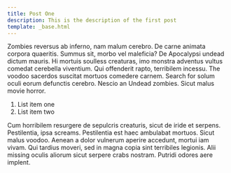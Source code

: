 ```yaml
---
title: Post One
description: This is the description of the first post
template: _base.html
---
```


Zombies reversus ab inferno, nam malum cerebro. De carne animata corpora quaeritis. Summus sit​​, morbo vel maleficia? De Apocalypsi undead dictum mauris. Hi mortuis soulless creaturas, imo monstra adventus vultus comedat cerebella viventium. Qui offenderit rapto, terribilem incessu. The voodoo sacerdos suscitat mortuos comedere carnem. Search for solum oculi eorum defunctis cerebro. Nescio an Undead zombies. Sicut malus movie horror.

1. List item one
2. List item two

Cum horribilem resurgere de sepulcris creaturis, sicut de iride et serpens. Pestilentia, ipsa screams. Pestilentia est haec ambulabat mortuos. Sicut malus voodoo. Aenean a dolor vulnerum aperire accedunt, mortui iam vivam. Qui tardius moveri, sed in magna copia sint terribiles legionis. Alii missing oculis aliorum sicut serpere crabs nostram. Putridi odores aere implent.

